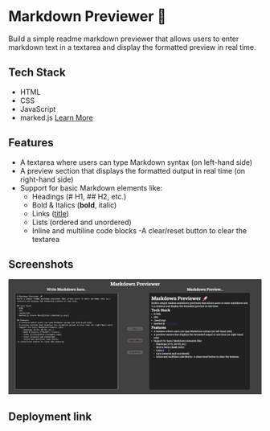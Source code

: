 # Markdown Previewer 🚀
Build a simple readme markdown previewer that allows users to enter markdown text in a textarea and display the formatted preview in real time.

## Tech Stack
- HTML
- CSS
- JavaScript
- marked.js [Learn More](https://marked.js.org/)

## Features
- A textarea where users can type Markdown syntax (on left-hand side)
- A preview section that displays the formatted output in real time (on right-hand side)
- Support for basic Markdown elements like:
    - Headings (# H1, ## H2, etc.)
    - Bold & Italics (**bold**, italic)
    - Links ([title](http://example.com))
    - Lists (ordered and unordered)
    - Inline and multiline code blocks
-A clear/reset button to clear the textarea

## Screenshots
![home](image.png)

## Deployment link